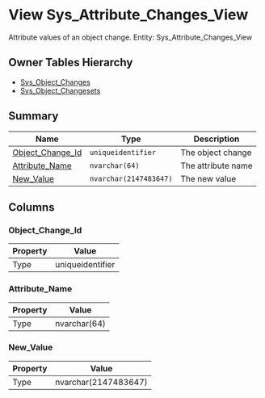 # View Sys_Attribute_Changes_View

Attribute values of an object change. Entity: Sys_Attribute_Changes_View

## Owner Tables Hierarchy

* [Sys_Object_Changes](Sys_Object_Changes.md)
* [Sys_Object_Changesets](Sys_Object_Changesets.md)

## Summary

| Name | Type | Description |
| - | - | --- |
|[Object_Change_Id](#object_change_id)|`uniqueidentifier` |The object change|
|[Attribute_Name](#attribute_name)|`nvarchar(64)` |The attribute name|
|[New_Value](#new_value)|`nvarchar(2147483647)` |The new value|

## Columns

### Object_Change_Id

| Property | Value |
| - | - |
|Type|uniqueidentifier|

### Attribute_Name

| Property | Value |
| - | - |
|Type|nvarchar(64)|

### New_Value

| Property | Value |
| - | - |
|Type|nvarchar(2147483647)|


